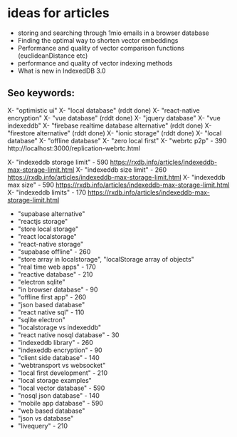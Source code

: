 # ideas for articles


- storing and searching through 1mio emails in a browser database
- Finding the optimal way to shorten vector embeddings
- Performance and quality of vector comparison functions (euclideanDistance etc)
- performance and quality of vector indexing methods
- What is new in IndexedDB 3.0

## Seo keywords:

X- "optimistic ui"
X- "local database" (rddt done)
X- "react-native encryption"
X- "vue database" (rddt done)
X- "jquery database"
X- "vue indexeddb"
X- "firebase realtime database alternative" (rddt done)
X- "firestore alternative" (rddt done)
X- "ionic storage" (rddt done)
X- "local database"
X- "offline database"
X- "zero local first"
X- "webrtc p2p" - 390 http://localhost:3000/replication-webrtc.html

X- "indexeddb storage limit" - 590 https://rxdb.info/articles/indexeddb-max-storage-limit.html
X- "indexeddb size limit" - 260 https://rxdb.info/articles/indexeddb-max-storage-limit.html
X- "indexeddb max size" - 590 https://rxdb.info/articles/indexeddb-max-storage-limit.html
X- "indexeddb limits" - 170 https://rxdb.info/articles/indexeddb-max-storage-limit.html

- "supabase alternative"
- "reactjs storage"
- "store local storage"
- "react localstorage"
- "react-native storage"
- "supabase offline" - 260
- "store array in localstorage", "localStorage array of objects"
- "real time web apps" - 170
- "reactive database" - 210
- "electron sqlite"
- "in browser database" - 90
- "offline first app" - 260
- "json based database"
- "react native sql" - 110
- "sqlite electron"
- "localstorage vs indexeddb"
- "react native nosql database" - 30
- "indexeddb library" - 260
- "indexeddb encryption" - 90
- "client side database" - 140
- "webtransport vs websocket"
- "local first development" - 210
- "local storage examples"
- "local vector database" - 590
- "nosql json database" - 140
- "mobile app database" - 590
- "web based database"
- "json vs database"
- "livequery" - 210

